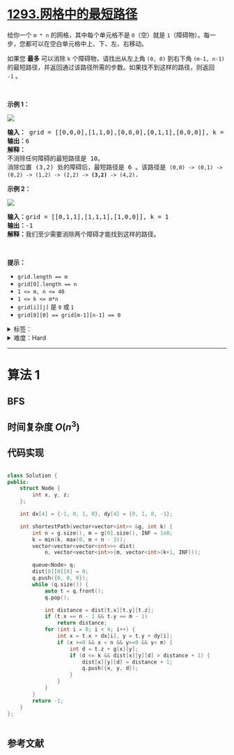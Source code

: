 # [1293.网格中的最短路径](https://leetcode.cn/problems/shortest-path-in-a-grid-with-obstacles-elimination/)

<p>给你一个&nbsp;<code>m * n</code>&nbsp;的网格，其中每个单元格不是&nbsp;<code>0</code>（空）就是&nbsp;<code>1</code>（障碍物）。每一步，您都可以在空白单元格中上、下、左、右移动。</p>

<p>如果您 <strong>最多</strong> 可以消除 <code>k</code> 个障碍物，请找出从左上角 <code>(0, 0)</code> 到右下角 <code>(m-1, n-1)</code> 的最短路径，并返回通过该路径所需的步数。如果找不到这样的路径，则返回 <code>-1</code>&nbsp;。</p>

<p>&nbsp;</p>

<p><strong>示例 1：</strong></p>

<p><img src="https://assets.leetcode.com/uploads/2021/09/30/short1-grid.jpg" /></p>

<pre>
<strong>输入：</strong> grid = [[0,0,0],[1,1,0],[0,0,0],[0,1,1],[0,0,0]], k = 1
<strong>输出：</strong>6
<strong>解释：
</strong>不消除任何障碍的最短路径是 10。
消除位置 (3,2) 处的障碍后，最短路径是 6 。该路径是 <code>(0,0) -&gt; (0,1) -&gt; (0,2) -&gt; (1,2) -&gt; (2,2) -&gt; <strong>(3,2)</strong> -&gt; (4,2)</code>.
</pre>

<p><strong>示例 2：</strong></p>

<p><img src="https://assets.leetcode.com/uploads/2021/09/30/short2-grid.jpg" /></p>

<pre>
<strong>输入：</strong>grid = [[0,1,1],[1,1,1],[1,0,0]], k = 1
<strong>输出：</strong>-1
<strong>解释：</strong>我们至少需要消除两个障碍才能找到这样的路径。
</pre>

<p>&nbsp;</p>

<p><strong>提示：</strong></p>

<ul>
	<li><code>grid.length&nbsp;== m</code></li>
	<li><code>grid[0].length&nbsp;== n</code></li>
	<li><code>1 &lt;= m, n &lt;= 40</code></li>
	<li><code>1 &lt;= k &lt;= m*n</code></li>
	<li><code>grid[i][j]</code>&nbsp;是&nbsp;<code>0</code>&nbsp;或<strong>&nbsp;</strong><code>1</code></li>
	<li><code>grid[0][0] == grid[m-1][n-1] == 0</code></li>
</ul>

<details>
<summary>标签：</summary>
['广度优先搜索', '数组', '矩阵']
</details>

<details>
<summary>难度：Hard</summary>
喜欢：200
</details>

---

# 算法 1

## BFS

## 时间复杂度 $O(n^3)$

## 代码实现

```cpp []

class Solution {
public:
    struct Node {
        int x, y, z;
    };

    int dx[4] = {-1, 0, 1, 0}, dy[4] = {0, 1, 0, -1};

    int shortestPath(vector<vector<int>> &g, int k) {
        int n = g.size(), m = g[0].size(), INF = 1e8;
        k = min(k, max(0, m + n - 3));
        vector<vector<vector<int>>> dist(
            n, vector<vector<int>>(m, vector<int>(k+1, INF)));

        queue<Node> q;
        dist[0][0][0] = 0;
        q.push({0, 0, 0});
        while (q.size()) {
            auto t = q.front();
            q.pop();

            int distance = dist[t.x][t.y][t.z];
            if (t.x == n - 1 && t.y == m - 1)
                return distance;
            for (int i = 0; i < 4; i++) {
                int x = t.x + dx[i], y = t.y + dy[i];
                if (x >=0 && x < n && y>=0 && y< m) {
                    int d = t.z + g[x][y];
                    if (d <= k && dist[x][y][d] > distance + 1) {
                        dist[x][y][d] = distance + 1;
                        q.push({x, y, d});
                    }
                }
            }
        }
        return -1;
    }
};
```

```java []

```

## 参考文献

